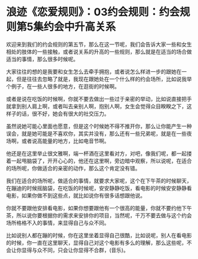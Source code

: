 # 浪迹《恋爱规则》：03约会规则：约会规则第5集约会中升高关系

欢迎来到我们的约会规则的第五节，那么在这一节呢，我们会告诉大家一些和女生相处的肢体的一些接触，或者说关系的升高的一些规则，那么就是在适当的场合做适当的事情，那么很多时候呢。

大家往往的想的是我要和女生怎么去牵手拥抱，或者说怎么样进一步的跟她在一起，但是往往去忽略了就是，我现在跟她处在一个什么样的约会场所，比如说我举个例子，在一些人很多的地方，在逛街的时候啊。

或者是说在吃饭的时候啊，你就不要去做出一些过于亲密的举动，比如说直接把手就拿到别人肩上啊，或者叫去亲别人啊，抱别人啊，女生会觉得众目睽睽之下，这样子的话，很不好，她会有很大的社交压力。

虽然说她可能心里面也愿意，但是这个时候她不得不推开你，那么让你能产生一种误会，就是她可能是不喜欢你，其实并没有，那么还有一些兄弟呢，就是在一些夜场啊，或者说高能量的地方，比如电音节啊。

他还是在这里举止很文雅啊，端一杯酒在这里看对方，对吧，像我们呢，都一起搂着一起甩脑袋了，开开心心的，他还在这里啊，旁边暗中观察，所以说呢，在适合的场所呢，你做适合的亲密的动作，那么这个肯定没有错。

我们在适合的场所呢，做适合的事情，就要求大家呢，这个在下午茶的时候聊天，在蹦迪的时候摇脑袋，在吃饭的时候呢，安安静静吃饭，看电影的时候安安静静看电影，如果你做不到这些点，就比如说你有很多话想跟他说。

你就不要跟他安排看电影，如果你想要跟他有一个很高的能量，你就不要约他下午茶，所以说你要根据你的需求来安排你的项目，当然呢，千万不要去做与这个约会场所格格不入的事情，来显得自己与众不同。

比如说别人都在蹦的时候，你在这里坐着显得自己很酷，比如说呢，别人在看电影的时候，你一直在这里聊天，显得自己对这个电影有多么的理解，那么这些呢，不会让你显得与众不同，只会让你显得不合群，(音乐)。

